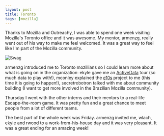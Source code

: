 ```yaml
---
layout: post
title: Toronto
tags: [mozilla]
---
```


Thanks to Mozilla and Outreachy, I was able to spend one week visiting
Mozilla's Toronto office and it was awesome. My mentor, armenzg,
really went out of his way to make me feel welcomed. It was a great
way to feel like I'm part of the Mozilla community.

![Swag](/images/swag.jpeg "Mozilla swag")

armenzg introduced me to Toronto mozillians so I could learn more
about what is going on in the organization: ekyle gave me an 
[ActiveData](http://activedata.allizom.org/tools/query.html) tour (so much data to play with!), mconley explained the 
[e10s](https://wiki.mozilla.org/Electrolysis)
project to me (this time it is going to happen!), secretrobotron talked with
me about community building (I want to get more involved in the
Brazilian Mozilla community).

Thursday I went with the other interns and their mentors to a
real-life Escape-the-room game. It was pretty fun and a great chance
to meet people from a lot of different teams.

The best part of the whole week was Friday. armenzg invited
me, wlach, ekyle and rwood to a work-from-his-house day and it was
very pleasant. It was a great ending for an amazing week!

